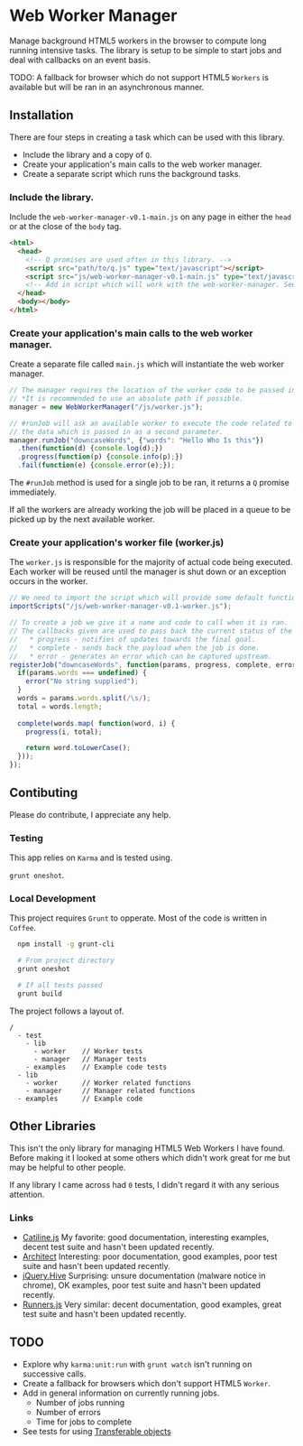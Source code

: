 # Web Worker Manager

Manage background HTML5 workers in the browser to compute long running intensive tasks. The library is setup to be simple to start jobs and deal with callbacks on an event basis.

TODO: A fallback for browser which do not support HTML5 `Workers` is available but will be ran in an asynchronous manner.

## Installation

There are four steps in creating a task which can be used with this library.

* Include the library and a copy of `Q`.
* Create your application's main calls to the web worker manager.
* Create a separate script which runs the background tasks.

### Include the library.

Include the `web-worker-manager-v0.1-main.js` on any page in either the `head` or at the close of the `body` tag.

```html
<html>
  <head>
    <!-- Q promises are used often in this library. -->
    <script src="path/to/q.js" type="text/javascript"></script>
    <script src="js/web-worker-manager-v0.1-main.js" type="text/javascript"></script>
    <!-- Add in script which will work with the web-worker-manager. See [main.js] below. -->
  </head>
  <body></body>
</html>
```

### Create your application's main calls to the web worker manager.

Create a separate file called `main.js` which will instantiate the web worker manager.

```javascript
// The manager requires the location of the worker code to be passed in. This is the location relative to the current page the browser is on.
// *It is recommended to use an absolute path if possible.
manager = new WebWorkerManager("/js/worker.js");

// #runJob will ask an available worker to execute the code related to a job of the same name. That job will then be sent a message including
// the data which is passed in as a second parameter.
manager.runJob("downcaseWords", {"words": "Hello Who Is this"})
  .then(function(d) {console.log(d);})
  .progress(function(p) {console.info(p);})
  .fail(function(e) {console.error(e);});
```

The `#runJob` method is used for a single job to be ran, it returns a `Q` promise immediately.

If all the workers are already working the job will be placed in a queue to be picked up by the next available worker.

### Create your application's worker file (worker.js)

The `worker.js` is responsible for the majority of actual code being executed. Each worker will be reused until the manager is shut down or an exception occurs in the worker.

```javascript
// We need to import the script which will provide some default functions to help get the worker setup properly.
importScripts("/js/web-worker-manager-v0.1-worker.js");

// To create a job we give it a name and code to call when it is ran.
// The callbacks given are used to pass back the current status of the job.
//   * progress - notifies of updates towards the final goal.
//   * complete - sends back the payload when the job is done.
//   * error - generates an error which can be captured upstream.
registerJob("downcaseWords", function(params, progress, complete, error) {
  if(params.words === undefined) {
    error("No string supplied");
  }
  words = params.words.split(/\s/);
  total = words.length;
  
  complete(words.map( function(word, i) {
    progress(i, total);

    return word.toLowerCase();
  }));
});
```

## Contibuting

Please do contribute, I appreciate any help.

### Testing

This app relies on `Karma` and is tested using.

`grunt oneshot`.

### Local Development

This project requires `Grunt` to opperate. Most of the code is written in `Coffee`.

```bash
  npm install -g grunt-cli

  # From project directory
  grunt oneshot

  # If all tests passed
  grunt build
```

The project follows a layout of.

```
/
  - test
    - lib
      - worker    // Worker tests
      - manager   // Manager tests
    - examples    // Example code tests
  - lib
    - worker      // Worker related functions
    - manager     // Manager related functions
  - examples      // Example code
```

## Other Libraries

This isn't the only library for managing HTML5 Web Workers I have found. Before making it I looked at some others which didn't work great for me but may be helpful to other people.

If any library I came across had `0` tests, I didn't regard it with any serious attention.

### Links
  * [Catiline.js](https://github.com/calvinmetcalf/catiline) My favorite: good documentation, interesting examples, decent test suite and hasn't been updated recently.
  * [Architect](https://github.com/EtienneLem/architect) Interesting: poor documentation, good examples, poor test suite and hasn't been updated recently.
  * [jQuery.Hive](https://github.com/rwaldron/jquery-hive) Surprising: unsure documentation (malware notice in chrome), OK examples, poor test suite and hasn't been updated recently.
  * [Runners.js](https://github.com/tantaman/Runners.js) Very similar: decent documentation, good examples, great test suite and hasn't been updated recently.

## TODO
  * Explore why `karma:unit:run` with `grunt watch` isn't running on successive calls.
  * Create a fallback for browsers which don't support HTML5 `Worker`.
  * Add in general information on currently running jobs.
    * Number of jobs running
    * Number of errors
    * Time for jobs to complete
  * See tests for using [Transferable objects](https://developer.mozilla.org/en-US/docs/Web/Guide/Performance/Using_web_workers#Passing_data_by_transferring_ownership_(transferable_objects))
